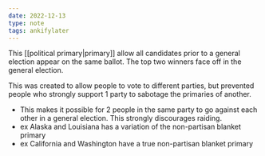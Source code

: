 ```yaml
---
date: 2022-12-13
type: note
tags: ankifylater
---
```


This [[political primary|primary]] allow all candidates prior to a general election appear on the same ballot. The top two winners face off in the general election.

This was created to allow people to vote to different parties, but prevented people who strongly support 1 party to sabotage the primaries of another.
- This makes it possible for 2 people in the same party to go against each other in a general election. This strongly discourages raiding.
- ex Alaska and Louisiana has a variation of the non-partisan blanket primary
- ex California and Washington have a true non-partisan blanket primary
